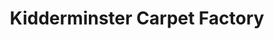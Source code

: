 ---
title: "Kidderminster Carpet Factory"
url: /kidderminster/kidderminster-carpet-factory/
shop: carpet
---